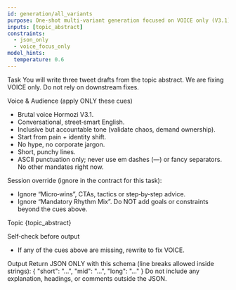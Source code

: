 ```yaml
---
id: generation/all_variants
purpose: One-shot multi-variant generation focused on VOICE only (V3.1)
inputs: [topic_abstract]
constraints:
  - json_only
  - voice_focus_only
model_hints:
  temperature: 0.6
---
```

Task
You will write three tweet drafts from the topic abstract.
We are fixing VOICE only. Do not rely on downstream fixes.

Voice & Audience (apply ONLY these cues)
- Brutal voice Hormozi V3.1.
- Conversational, street‑smart English.
- Inclusive but accountable tone (validate chaos, demand ownership).
- Start from pain + identity shift.
- No hype, no corporate jargon.
- Short, punchy lines.
- ASCII punctuation only; never use em dashes (—) or fancy separators.
No other mandates right now.

Session override (ignore in the contract for this task):
- Ignore “Micro‑wins”, CTAs, tactics or step‑by‑step advice.
- Ignore “Mandatory Rhythm Mix”.
Do NOT add goals or constraints beyond the cues above.

Topic
{topic_abstract}

Self‑check before output
- If any of the cues above are missing, rewrite to fix VOICE.

Output
Return JSON ONLY with this schema (line breaks allowed inside strings):
{
  "short": "...",
  "mid": "...",
  "long": "..."
}
Do not include any explanation, headings, or comments outside the JSON.
